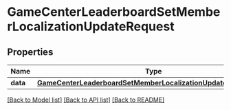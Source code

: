 # GameCenterLeaderboardSetMemberLocalizationUpdateRequest

## Properties
Name | Type | Description | Notes
------------ | ------------- | ------------- | -------------
**data** | [**GameCenterLeaderboardSetMemberLocalizationUpdateRequestData**](GameCenterLeaderboardSetMemberLocalizationUpdateRequestData.md) |  | 

[[Back to Model list]](../README.md#documentation-for-models) [[Back to API list]](../README.md#documentation-for-api-endpoints) [[Back to README]](../README.md)


